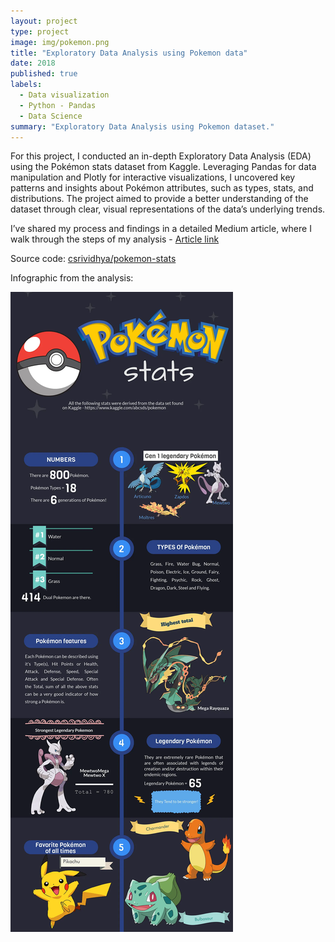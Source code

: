 ```yaml
---
layout: project
type: project
image: img/pokemon.png
title: "Exploratory Data Analysis using Pokemon data"
date: 2018
published: true
labels:
  - Data visualization
  - Python - Pandas
  - Data Science
summary: "Exploratory Data Analysis using Pokemon dataset."
---
```


For this project, I conducted an in-depth Exploratory Data Analysis (EDA) using the Pokémon stats dataset from Kaggle. Leveraging Pandas for data manipulation and Plotly for interactive visualizations, I uncovered key patterns and insights about Pokémon attributes, such as types, stats, and distributions. The project aimed to provide a better understanding of the dataset through clear, visual representations of the data’s underlying trends.

I’ve shared my process and findings in a detailed Medium article, where I walk through the steps of my analysis - 
[Article link](https://medium.com/@csrividhya94/exploratory-data-analysis-with-pokémon-d195da7e0382) 

Source code: <a href="https://github.com/csrividhya/pokemon-stats"><i class="large github icon "></i>csrividhya/pokemon-stats</a>

Infographic from the analysis:

<img class="img-fluid" src="../img/pokemon.png">
